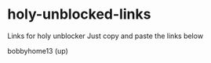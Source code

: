 # holy-unblocked-links
Links for holy unblocker
 Just copy and paste the links below

bobbyhome13 (up)

